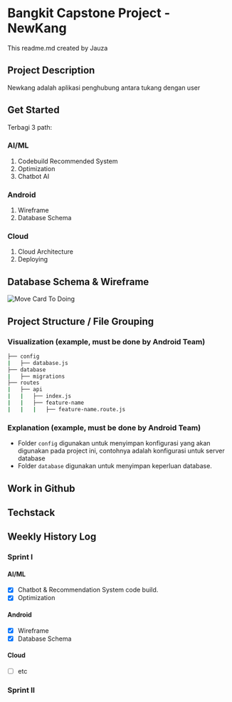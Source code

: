 # Bangkit Capstone Project - NewKang
This readme.md created by Jauza

## Project Description
Newkang adalah aplikasi penghubung antara tukang dengan user

## Get Started
Terbagi 3 path:
### AI/ML
1. Codebuild Recommended System
2. Optimization
3. Chatbot AI
### Android
1. Wireframe
2. Database Schema
### Cloud
1. Cloud Architecture
2. Deploying

## Database Schema & Wireframe
![Move Card To Doing](./guideline/ERD.png)

## Project Structure / File Grouping
### Visualization (example, must be done by Android Team)
```bash
├── config
|   ├── database.js
├── database
|   ├── migrations
├── routes
|   ├── api
|   |   ├── index.js
|   |   ├── feature-name
|   |   |   ├── feature-name.route.js

```
### Explanation (example, must be done by Android Team)
- Folder `config` digunakan untuk menyimpan konfigurasi yang akan digunakan pada project ini, contohnya adalah konfigurasi untuk server database
- Folder `database` digunakan untuk menyimpan keperluan database. 

## Work in Github
## Techstack

## Weekly History Log
### Sprint I
#### AI/ML
- [x] Chatbot & Recommendation System code build.
- [x] Optimization
#### Android
- [x] Wireframe
- [x] Database Schema
#### Cloud
- [ ] etc
### Sprint II
